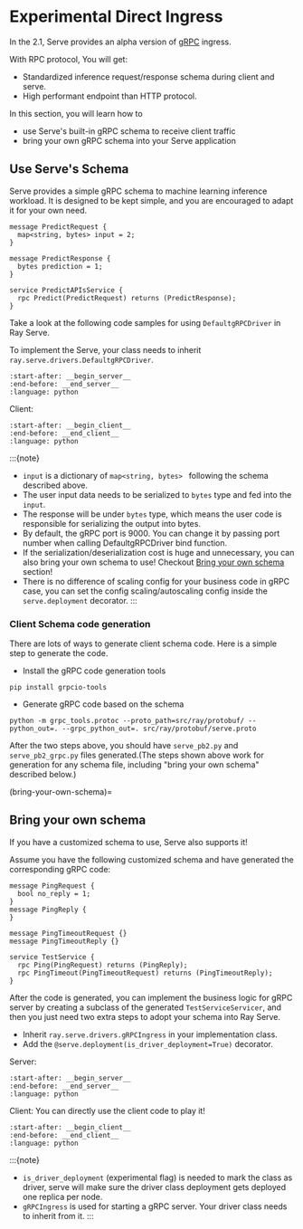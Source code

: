 # Experimental Direct Ingress

In the 2.1, Serve provides an alpha version of [gRPC](https://grpc.io/) ingress.

With RPC protocol, You will get:

* Standardized inference request/response schema during client and serve.
* High performant endpoint than HTTP protocol.

In this section, you will learn how to

* use Serve's built-in gRPC schema to receive client traffic
* bring your own gRPC schema into your Serve application

## Use Serve's Schema

Serve provides a simple gRPC schema to machine learning inference workload. It is designed to be kept simple, and you are encouraged to adapt it for your own need.
```
message PredictRequest {
  map<string, bytes> input = 2;
}

message PredictResponse {
  bytes prediction = 1;
}

service PredictAPIsService {
  rpc Predict(PredictRequest) returns (PredictResponse);
}
```

Take a look at the following code samples for using `DefaultgRPCDriver` in Ray Serve.

To implement the Serve, your class needs to inherit `ray.serve.drivers.DefaultgRPCDriver`.
```{literalinclude} ../serve/doc_code/direct_ingress.py
:start-after: __begin_server__
:end-before: __end_server__
:language: python
```

Client:
```{literalinclude} ../serve/doc_code/direct_ingress.py
:start-after: __begin_client__
:end-before: __end_client__
:language: python
```

:::{note}
* `input` is a dictionary of `map<string, bytes> ` following the schema described above.
*  The user input data needs to be serialized to `bytes` type and fed into the `input`.
* The response will be under `bytes` type, which means the user code is responsible for serializing the output into bytes.
* By default, the gRPC port is 9000. You can change it by passing port number when calling DefaultgRPCDriver bind function.
* If the serialization/deserialization cost is huge and unnecessary, you can also bring your own schema to use! Checkout [Bring your own schema](bring-your-own-schema) section!
* There is no difference of scaling config for your business code in gRPC case, you can set the config scaling/autoscaling config inside the `serve.deployment` decorator.
:::

### Client Schema code generation
There are lots of ways to generate client schema code. Here is a simple step to generate the code.
* Install the gRPC code generation tools
```
pip install grpcio-tools
```

* Generate gRPC code based on the schema
```
python -m grpc_tools.protoc --proto_path=src/ray/protobuf/ --python_out=. --grpc_python_out=. src/ray/protobuf/serve.proto
```
After the two steps above, you should have `serve_pb2.py` and `serve_pb2_grpc.py` files generated.(The steps shown above work for generation for any schema file, including "bring your own schema" described below.)

(bring-your-own-schema)=

## Bring your own schema

If you have a customized schema to use, Serve also supports it!

Assume you have the following customized schema and have generated the corresponding gRPC code:


```
message PingRequest {
  bool no_reply = 1;
}
message PingReply {
}

message PingTimeoutRequest {}
message PingTimeoutReply {}

service TestService {
  rpc Ping(PingRequest) returns (PingReply);
  rpc PingTimeout(PingTimeoutRequest) returns (PingTimeoutReply);
}
```

After the code is generated, you can implement the business logic for gRPC server by creating a subclass of the generated `TestServiceServicer`, and then you just need two extra steps to adopt your schema into Ray Serve.

* Inherit `ray.serve.drivers.gRPCIngress` in your implementation class.
* Add the `@serve.deployment(is_driver_deployment=True)` decorator.

Server:
```{literalinclude} ../serve/doc_code/direct_ingress_with_customized_schema.py
:start-after: __begin_server__
:end-before: __end_server__
:language: python
```

Client:
You can directly use the client code to play it!
```{literalinclude} ../serve/doc_code/direct_ingress_with_customized_schema.py
:start-after: __begin_client__
:end-before: __end_client__
:language: python
```

:::{note}
*  `is_driver_deployment` (experimental flag) is needed to mark the class as driver, serve will make sure the driver class deployment gets deployed one replica per node.
* `gRPCIngress` is used for starting a gRPC server. Your driver class needs to inherit from it. 
:::
